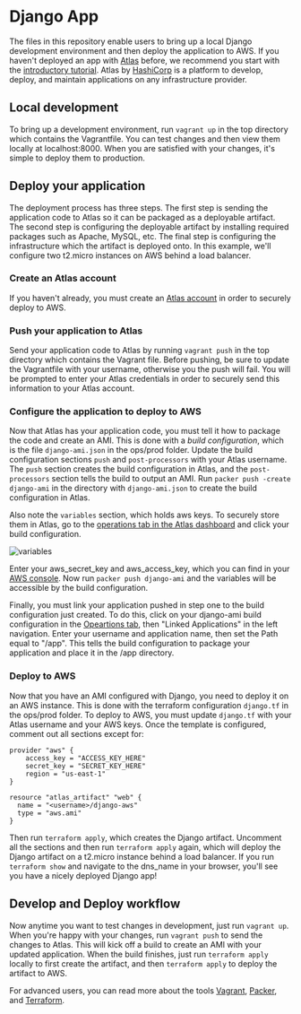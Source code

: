 Django App
==============
The files in this repository enable users to bring up a local Django development environment and then deploy the application to AWS. If you haven't deployed an app with [Atlas](https://atlas.hashicorp.com) before, we recommend you start with the [introductory tutorial](https://atlas.hashicorp.com/help/getting-started/getting-started-overview). Atlas by [HashiCorp](https://hashicorp.com) is a platform to develop, deploy, and maintain applications on any infrastructure provider.

## Local development
To bring up a development environment, run `vagrant up` in the top directory which contains the Vagrantfile. You can test changes and then view them locally at localhost:8000. When you are satisfied with your changes, it's simple to deploy them to production. 

## Deploy your application
The deployment process has three steps. The first step is sending the application code to Atlas so it can be packaged as a deployable artifact. The second step is configuring the deployable artifact by installing required packages such as Apache, MySQL, etc. The final step is configuring the infrastructure which the artifact is deployed onto. In this example, we'll configure two t2.micro instances on AWS behind a load balancer. 

### Create an Atlas account
If you haven't already, you must create an [Atlas account](https://atlas.hashicorp.com) in order to securely deploy to AWS. 

### Push your application to Atlas
Send your application code to Atlas by running `vagrant push` in the top directory which contains the Vagrant file. Before pushing, be sure to update the Vagrantfile with your username, otherwise you the push will fail. You will be prompted to enter your Atlas credentials in order to securely send this information to your Atlas account. 

### Configure the application to deploy to AWS
Now that Atlas has your application code, you must tell it how to package the code and create an AMI. This is done with a *build configuration*, which is the file `django-ami.json` in the ops/prod folder. Update the build configuration sections `push` and `post-processors` with your Atlas username. The `push` section creates the build configuration in Atlas, and the `post-processors` section tells the build to output an AMI. Run `packer push -create django-ami` in the directory with `django-ami.json` to create the build configuration in Atlas. 

Also note the `variables` section, which holds aws keys. To securely store them in Atlas, go to the [operations tab in the Atlas dashboard](https://atlas.hashicorp.com/operations) and click your build configuration. 

![variables](/screenshots/variables.png)

Enter your aws_secret_key and aws_access_key, which you can find in your [AWS console](http://aws.amazon.com/console/). Now run `packer push django-ami` and the variables will be accessible by the build configuration. 

Finally, you must link your application pushed in step one to the build configuration just created. To do this, click on your django-ami build configuration in the [Opeartions tab](https://atlas.hashicorp.com/operations), then "Linked Applications" in the left navigation. Enter your username and application name, then set the Path equal to "/app". This tells the build configuration to package your application and place it in the /app directory.

### Deploy to AWS
Now that you have an AMI configured with Django, you need to deploy it on an AWS instance. This is done with the terraform configuration `django.tf` in the ops/prod folder. To deploy to AWS, you must update `django.tf` with your Atlas username and your AWS keys. Once the template is configured, comment out all sections except for:

	provider "aws" {
	    access_key = "ACCESS_KEY_HERE"
	    secret_key = "SECRET_KEY_HERE"
	    region = "us-east-1"
	}

	resource "atlas_artifact" "web" {
	  name = "<username>/django-aws"
	  type = "aws.ami"
	}

Then run `terraform apply`, which creates the Django artifact. Uncomment all the sections and then run `terraform apply` again, which will deploy the Django artifact on a t2.micro instance behind a load balancer. If you run `terraform show` and navigate to the dns_name in your browser, you'll see you have a nicely deployed Django app! 

## Develop and Deploy workflow
Now anytime you want to test changes in development, just run `vagrant up`. When you're happy with your changes, run `vagrant push` to send the changes to Atlas. This will kick off a build to create an AMI with your updated application. When the build finishes, just run `terraform apply` locally to first create the artifact, and then `terraform apply` to deploy the artifact to AWS. 

For advanced users, you can read more about the tools [Vagrant](https://vagrantup.com), [Packer](https://packer.io), and [Terraform](https://terraform.io).